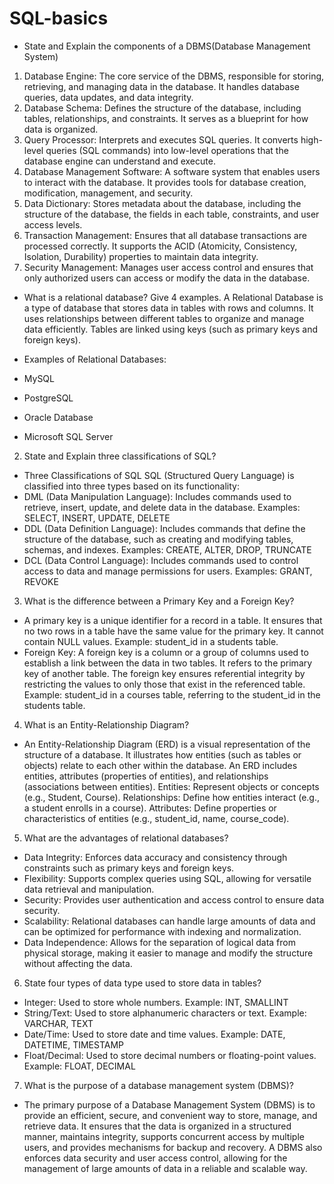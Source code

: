 # SQL-basics
+ State and Explain the components of a DBMS(Database Management System)
1. Database Engine: The core service of the DBMS, responsible for storing, retrieving, and managing data in the database. It handles database queries, data updates, and data integrity.
2. Database Schema: Defines the structure of the database, including tables, relationships, and constraints. It serves as a blueprint for how data is organized.
3. Query Processor: Interprets and executes SQL queries. It converts high-level queries (SQL commands) into low-level operations that the database engine can understand and execute.
4. Database Management Software: A software system that enables users to interact with the database. It provides tools for database creation, modification, management, and security.
5. Data Dictionary: Stores metadata about the database, including the structure of the database, the fields in each table, constraints, and user access levels.
6. Transaction Management: Ensures that all database transactions are processed correctly. It supports the ACID (Atomicity, Consistency, Isolation, Durability) properties to maintain data integrity.
7. Security Management: Manages user access control and ensures that only authorized users can access or modify the data in the database.
   
+ What is a relational database? Give 4 examples. A Relational Database is a type of database that stores data in tables with rows and columns. It uses relationships between different tables to organize and manage data efficiently. Tables are linked using keys (such as primary keys and foreign keys).
+ Examples of Relational Databases:

+ MySQL
+ PostgreSQL
+ Oracle Database
+ Microsoft SQL Server
  
2) State and Explain three classifications of SQL?
+ Three Classifications of SQL SQL (Structured Query Language) is classified into three types based on its functionality:
+ DML (Data Manipulation Language): Includes commands used to retrieve, insert, update, and delete data in the database. Examples: SELECT, INSERT, UPDATE, DELETE
+ DDL (Data Definition Language): Includes commands that define the structure of the database, such as creating and modifying tables, schemas, and indexes. Examples: CREATE, ALTER, DROP, TRUNCATE
+ DCL (Data Control Language): Includes commands used to control access to data and manage permissions for users. Examples: GRANT, REVOKE
  
3) What is the difference between a Primary Key and a Foreign Key?
+ A primary key is a unique identifier for a record in a table. It ensures that no two rows in a table have the same value for the primary key. It cannot contain NULL values. Example: student_id in a students table.
+ Foreign Key: A foreign key is a column or a group of columns used to establish a link between the data in two tables. It refers to the primary key of another table. The foreign key ensures referential integrity by restricting the values to only those that exist in the referenced table. Example: student_id in a courses table, referring to the student_id in the students table.

4) What is an Entity-Relationship Diagram?
+ An Entity-Relationship Diagram (ERD) is a visual representation of the structure of a database. It illustrates how entities (such as tables or objects) relate to each other within the database. An ERD includes entities, attributes (properties of entities), and relationships (associations between entities). Entities: Represent objects or concepts (e.g., Student, Course). Relationships: Define how entities interact (e.g., a student enrolls in a course). Attributes: Define properties or characteristics of entities (e.g., student_id, name, course_code).

5) What are the advantages of relational databases?

+ Data Integrity: Enforces data accuracy and consistency through constraints such as primary keys and foreign keys.
+ Flexibility: Supports complex queries using SQL, allowing for versatile data retrieval and manipulation.
+ Security: Provides user authentication and access control to ensure data security.
+ Scalability: Relational databases can handle large amounts of data and can be optimized for performance with indexing and normalization.
+ Data Independence: Allows for the separation of logical data from physical storage, making it easier to manage and modify the structure without affecting the data.

6) State four types of data type used to store data in tables?
+ Integer: Used to store whole numbers. Example: INT, SMALLINT
+ String/Text: Used to store alphanumeric characters or text. Example: VARCHAR, TEXT
+ Date/Time: Used to store date and time values. Example: DATE, DATETIME, TIMESTAMP
+ Float/Decimal: Used to store decimal numbers or floating-point values. Example: FLOAT, DECIMAL

7) What is the purpose of a database management system (DBMS)?
+ The primary purpose of a Database Management System (DBMS) is to provide an efficient, secure, and convenient way to store, manage, and retrieve data. It ensures that the data is organized in a structured manner, maintains integrity, supports concurrent access by multiple users, and provides mechanisms for backup and recovery. A DBMS also enforces data security and user access control, allowing for the management of large amounts of data in a reliable and scalable way.
